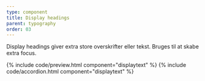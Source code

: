 ```yaml
---
type: component
title: Display headings
parent: typography
order: 03
---
```



<div class="row">
  <div class="col-12">
    <p>Display headings giver extra store overskrifter eller tekst. Bruges til at skabe extra focus.</p>
  </div>
</div>
{% include code/preview.html component="displaytext" %}
{% include code/accordion.html component="displaytext" %}